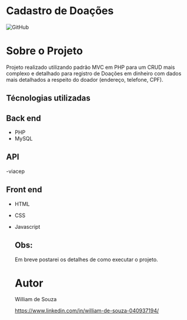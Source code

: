 # Cadastro de Doações
![GitHub](https://img.shields.io/github/license/WilliamD-s/CadastroDoacoes)

# Sobre o Projeto
Projeto realizado utilizando padrão MVC em PHP para um CRUD mais complexo e detalhado para registro de Doações em dinheiro com dados mais detalhados a respeito do doador (endereço, telefone, CPF). 

## Técnologias utilizadas
## Back end
- PHP
- MySQL
 
 ## API
 -viacep
 
## Front end
- HTML
- CSS
- Javascript

  ## Obs:
  Em breve postarei os detalhes de como executar o projeto.
  
  # Autor
  William de Souza
  
  https://www.linkedin.com/in/william-de-souza-040937194/

